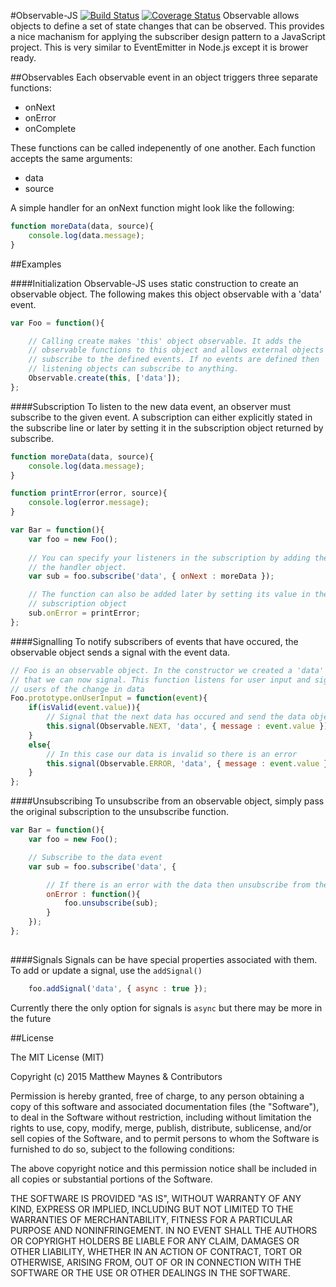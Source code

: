 #Observable-JS [![Build Status](https://travis-ci.org/mattmaynes/observable-js.svg)](https://travis-ci.org/mattmaynes/observable-js) [![Coverage Status](https://coveralls.io/repos/mattmaynes/observable-js/badge.svg?branch=master)](https://coveralls.io/r/mattmaynes/observable-js?branch=master)
Observable allows objects to define a set of state changes that can be 
observed. This provides a nice machanism for applying the subscriber design 
pattern to a JavaScript project. This is very similar to EventEmitter in 
Node.js except it is brower ready.

##Observables
Each observable event in an object triggers three separate functions:
- onNext
- onError
- onComplete


These functions can be called indepenently of one another. Each function 
accepts the same arguments:
- data
- source

A simple handler for an onNext function might look like the following:

```JavaScript
function moreData(data, source){
	console.log(data.message);
}
```

##Examples

####Initialization
Observable-JS uses static construction to create an observable object. The 
following makes this object observable with a 'data' 
event. 

```JavaScript
var Foo = function(){

	// Calling create makes 'this' object observable. It adds the 
	// observable functions to this object and allows external objects to 
	// subscribe to the defined events. If no events are defined then
	// listening objects can subscribe to anything.
	Observable.create(this, ['data']);
};
```

####Subscription
To listen to the new data event, an observer must subscribe to the given event.
A subscription can either explicitly stated in the subscribe line or later by 
setting it in the subscription object returned by subscribe.

```JavaScript
function moreData(data, source){
	console.log(data.message);
}

function printError(error, source){
	console.log(error.message);
}

var Bar = function(){
	var foo = new Foo();
	
	// You can specify your listeners in the subscription by adding them to
	// the handler object.
	var sub = foo.subscribe('data', { onNext : moreData });

	// The function can also be added later by setting its value in the 
	// subscription object
	sub.onError = printError;
};
```

####Signalling
To notify subscribers of events that have occured, the observable object sends a 
signal with the event data.

```JavaScript
// Foo is an observable object. In the constructor we created a 'data' event 
// that we can now signal. This function listens for user input and signals 
// users of the change in data
Foo.prototype.onUserInput = function(event){
	if(isValid(event.value)){
		// Signal that the next data has occured and send the data object
		this.signal(Observable.NEXT, 'data', { message : event.value });
	}
	else{
		// In this case our data is invalid so there is an error
		this.signal(Observable.ERROR, 'data', { message : event.value });
	}
};
```

####Unsubscribing
To unsubscribe from an observable object, simply pass the original subscription
to the unsubscribe function.

```JavaScript
var Bar = function(){
	var foo = new Foo();

	// Subscribe to the data event
	var sub = foo.subscribe('data', { 

		// If there is an error with the data then unsubscribe from the source
		onError : function(){
			foo.unsubscribe(sub);
		}
	});
};
	
```

####Signals
Signals can be have special properties associated with them. To add or update
a signal, use the `addSignal()`

```JavaScript
	foo.addSignal('data', { async : true });
```

Currently there the only option for signals is `async` but there may be more 
in the future


##License

The MIT License (MIT)

Copyright (c) 2015 Matthew Maynes & Contributors

Permission is hereby granted, free of charge, to any person obtaining a copy
of this software and associated documentation files (the "Software"), to deal
in the Software without restriction, including without limitation the rights
to use, copy, modify, merge, publish, distribute, sublicense, and/or sell
copies of the Software, and to permit persons to whom the Software is
furnished to do so, subject to the following conditions:
 
The above copyright notice and this permission notice shall be included in
all copies or substantial portions of the Software.

THE SOFTWARE IS PROVIDED "AS IS", WITHOUT WARRANTY OF ANY KIND, EXPRESS OR
IMPLIED, INCLUDING BUT NOT LIMITED TO THE WARRANTIES OF MERCHANTABILITY,
FITNESS FOR A PARTICULAR PURPOSE AND NONINFRINGEMENT. IN NO EVENT SHALL THE
AUTHORS OR COPYRIGHT HOLDERS BE LIABLE FOR ANY CLAIM, DAMAGES OR OTHER
LIABILITY, WHETHER IN AN ACTION OF CONTRACT, TORT OR OTHERWISE, ARISING FROM,
OUT OF OR IN CONNECTION WITH THE SOFTWARE OR THE USE OR OTHER DEALINGS IN
THE SOFTWARE.
